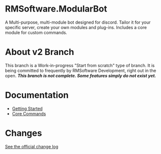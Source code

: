 # RMSoftware.ModularBot
A Multi-purpose, multi-module bot designed for discord. Tailor it for your specific server, create your own modules and plug-ins. Includes a core module for custom commands.

# About v2 Branch
This branch is a Work-in-progress "Start from scratch" type of branch. It is being committed to frequently by RMSoftware Development, right out in the open. ***This branch is not complete. Some features simply do not exist yet.***

# Documentation
* [Getting Started](https://github.com/rmsoftware-development/RMSoftware.ModularBot/blob/master/doc/setup.md)
* [Core Commands](https://github.com/rmsoftware-development/RMSoftware.ModularBot/tree/master/doc/Core-Commands)

# Changes
[See the official change log](https://rmsoftware.org/rmsoftwaremodularbot/version-history.php)
